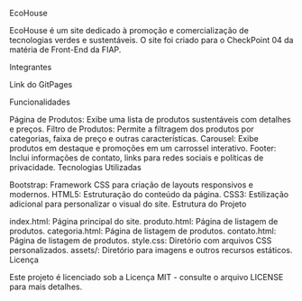 EcoHouse

EcoHouse é um site dedicado à promoção e comercialização de tecnologias verdes e sustentáveis. O site foi criado para o CheckPoint 04 da matéria de Front-End da FIAP.

Integrantes


Link do GitPages



Funcionalidades

Página de Produtos: Exibe uma lista de produtos sustentáveis com detalhes e preços.
Filtro de Produtos: Permite a filtragem dos produtos por categorias, faixa de preço e outras características.
Carousel: Exibe produtos em destaque e promoções em um carrossel interativo.
Footer: Inclui informações de contato, links para redes sociais e políticas de privacidade.
Tecnologias Utilizadas

Bootstrap: Framework CSS para criação de layouts responsivos e modernos.
HTML5: Estruturação do conteúdo da página.
CSS3: Estilização adicional para personalizar o visual do site.
Estrutura do Projeto

index.html: Página principal do site.
produto.html: Página de listagem de produtos.
categoria.html: Página de listagem de produtos.
contato.html: Página de listagem de produtos.
style.css: Diretório com arquivos CSS personalizados.
assets/: Diretório para imagens e outros recursos estáticos.
Licença

Este projeto é licenciado sob a Licença MIT - consulte o arquivo LICENSE para mais detalhes.
